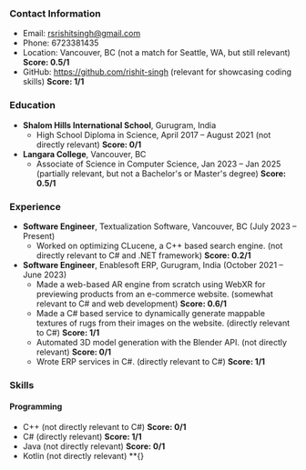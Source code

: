 ### Contact Information

* Email: [rsrishitsingh@gmail.com](mailto:rsrishitsingh@gmail.com)
* Phone: 6723381435
* Location: Vancouver, BC (not a match for Seattle, WA, but still relevant) **Score: 0.5/1**
* GitHub: https://github.com/rishit-singh (relevant for showcasing coding skills) **Score: 1/1**

### Education

* **Shalom Hills International School**, Gurugram, India
	+ High School Diploma in Science, April 2017 – August 2021 (not directly relevant) **Score: 0/1**
* **Langara College**, Vancouver, BC
	+ Associate of Science in Computer Science, Jan 2023 – Jan 2025 (partially relevant, but not a Bachelor's or Master's degree) **Score: 0.5/1**

### Experience

* **Software Engineer**, Textualization Software, Vancouver, BC (July 2023 – Present)
	+ Worked on optimizing CLucene, a C++ based search engine. (not directly relevant to C# and .NET framework) **Score: 0.2/1**
* **Software Engineer**, Enablesoft ERP, Gurugram, India (October 2021 – June 2023)
	+ Made a web-based AR engine from scratch using WebXR for previewing products from an e-commerce website. (somewhat relevant to C# and web development) **Score: 0.6/1**
	+ Made a C# based service to dynamically generate mappable textures of rugs from their images on the website. (directly relevant to C#) **Score: 1/1**
	+ Automated 3D model generation with the Blender API. (not directly relevant) **Score: 0/1**
	+ Wrote ERP services in C#. (directly relevant to C#) **Score: 1/1**

### Skills

#### Programming

* C++ (not directly relevant to C#) **Score: 0/1**
* C# (directly relevant) **Score: 1/1**
* Java (not directly relevant) **Score: 0/1**
* Kotlin (not directly relevant) **{}